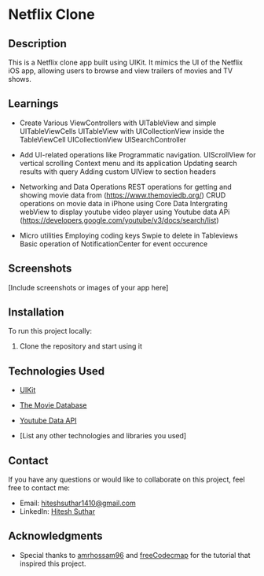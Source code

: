 # Netflix Clone

## Description
This is a Netflix clone app built using UIKit. It mimics the UI of the Netflix iOS app, allowing users to browse and view trailers of movies and TV shows.

## Learnings
- Create Various ViewControllers with
UITableView and simple UITableViewCells
UITableView with UICollectionView inside the TableViewCell
UICollectionView
UISearchController

- Add UI-related operations like
Programmatic navigation.
UIScrollView for vertical scrolling
Context menu and its application
Updating search results with query
Adding custom UIView to section headers
- Networking and Data Operations
REST operations for getting and showing movie data from (https://www.themoviedb.org/)
CRUD operations on movie data in iPhone using Core Data
Intergrating webView to display youtube video player using Youtube data APi (https://developers.google.com/youtube/v3/docs/search/list)
- Micro utilities
Employing coding keys
Swpie to delete in Tableviews
Basic operation of NotificationCenter for event occurence


## Screenshots
[Include screenshots or images of your app here]

## Installation
To run this project locally:

1. Clone the repository and start using it

## Technologies Used
- [UIKit](https://developer.apple.com/documentation/uikit)
- [The Movie Database](https://www.themoviedb.org/)
- [Youtube Data API](https://developers.google.com/youtube/v3/docs/search/list)

- [List any other technologies and libraries you used]

## Contact
If you have any questions or would like to collaborate on this project, feel free to contact me:
- Email: hiteshsuthar1410@gmail.com
- LinkedIn: [Hitesh Suthar](https://www.linkedin.com/in/hitesh-suthar-03558215a/)

## Acknowledgments
- Special thanks to [amrhossam96](https://github.com/amrhossam96) and [freeCodecmap](https://github.com/freeCodeCamp) for the tutorial that inspired this project.
